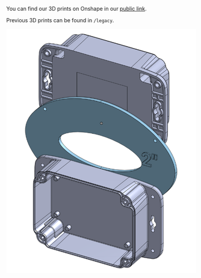You can find our 3D prints on Onshape in our [public link](https://cad.onshape.com/documents/9e0a66a805b79e8c56065d3f/w/8f3933db04d3b154cc9f350a/e/2f580f8bdb688df62ef818d6?renderMode=0&uiState=67d63de1f946111cc3127a9f).

Previous 3D prints can be found in `/legacy`.

![dualTag2](images/dualTag2.png)